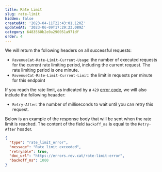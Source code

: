 ```yaml
---
title: Rate Limit
slug: rate-limit
hidden: false
createdAt: '2023-04-11T22:43:01.120Z'
updatedAt: '2023-06-09T17:29:23.089Z'
category: 6483560b2e0a290051a971df
order: 4
---
```

We will return the following headers on all successful requests:

- `RevenueCat-Rate-Limit-Current-Usage`: the number of executed requests for the current rate limiting period, including the current request. The rate limiting period is one minute.
- `RevenueCat-Rate-Limit-Current-Limit`: the limit in requests per minute for this endpoint

If you reach the rate limit, as indicated by a `429` [error code](https://www.revenuecat.com/reference/error-codes), we will also include the following heaader:

- `Retry-After`: the number of milliseconds to wait until you can retry this request.

Below is an example of the response body that will be sent when the rate limit is reached. The content of the field `backoff_ms` is equal to the `Retry-After` header.

```json Sample error response
{
  "type": "rate_limit_error",
  "message": "Rate limit exceeded",
  "retryable": true,
  "doc_url": "https://errors.rev.cat/rate-limit-error",
  "backoff_ms": 1000
}
```